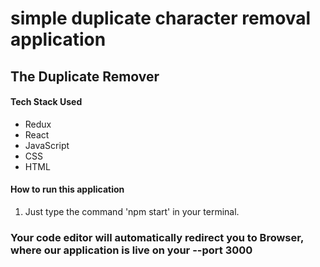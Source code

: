 # simple duplicate character removal application

## The Duplicate Remover

<h4>Tech Stack Used</h4>
<ul>
    <li>Redux</li>
    <li>React</li>
    <li>JavaScript</li>
    <li>CSS</li>
    <li>HTML</li>
</ul>


<h4>How to run this application</h4>
<ol>
    <li>Just type the command 'npm start' in your terminal.</li> 
</ol>
<h3>Your code editor will automatically redirect you to Browser, where our application is live on your --port 3000</h3>
